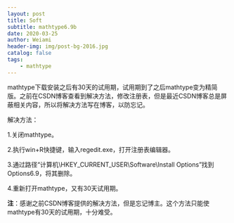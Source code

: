 ```yaml
---
layout: post
title: Soft
subtitle: mathtype6.9b
date: 2020-03-25
author: Weiami
header-img: img/post-bg-2016.jpg
catalog: false
tags:
    - mathtype
---
```


mathtype下载安装之后有30天的试用期，试用期到了之后mathtype变为精简版。之前在CSDN博客查看到解决方法，修改注册表，但是最近CSDN博客总是屏蔽相关内容，所以将解决方法写在博客，以防忘记。

解决方法：

1.关闭mathtype。

2.执行win+R快捷键，输入regedit.exe，打开注册表编辑器。

3.通过路径“计算机\HKEY_CURRENT_USER\Software\Install Options”找到Options6.9，将其删除。

4.重新打开mathtype，又有30天试用期。

**注**：感谢之前CSDN博客提供的解决方法，但是忘记博主。这个方法只能使mathtype有30天的试用期，十分难受。


